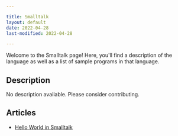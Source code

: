 ```yaml
---

title: Smalltalk
layout: default
date: 2022-04-28
last-modified: 2022-04-28

---
```


Welcome to the Smalltalk page! Here, you'll find a description of the language as well as a list of sample programs in that language.

## Description

No description available. Please consider contributing.

## Articles

- [Hello World in Smalltalk](https://sampleprograms.io/projects/hello-world/smalltalk)